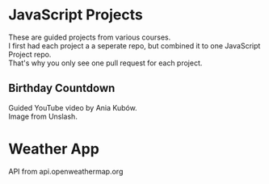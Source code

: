# JavaScript Projects

These are guided projects from various courses.<br>
I first had each project a a seperate repo, but combined it to one JavaScript Project repo.<br>
That's why you only see one pull request for each project.

## Birthday Countdown
Guided YouTube video by Ania Kubów. <br>
Image from Unslash.

# Weather App
API from api.openweathermap.org

